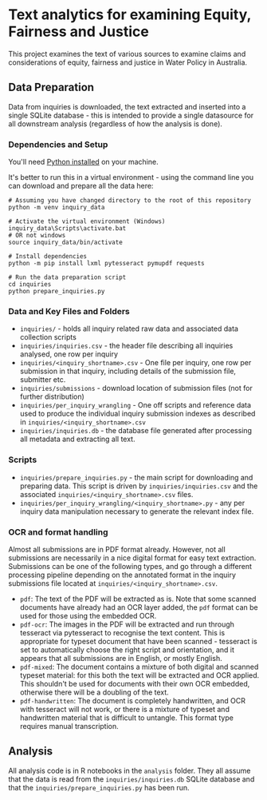# Text analytics for examining Equity, Fairness and Justice

This project examines the text of various sources to examine claims and
considerations of equity, fairness and justice in Water Policy in Australia.

## Data Preparation

Data from inquiries is downloaded, the text extracted and inserted into a single SQLite database - this is intended to provide a single datasource for all downstream analysis (regardless of how the analysis is done).

### Dependencies and Setup

You'll need [Python installed](https://www.python.org/downloads/) on your machine.

It's better to run this in a virtual environment - using the command line you can download and prepare all the data here: 

```
# Assuming you have changed directory to the root of this repository
python -m venv inquiry_data

# Activate the virtual environment (Windows)
inquiry_data\Scripts\activate.bat
# OR not windows
source inquiry_data/bin/activate

# Install dependencies
python -m pip install lxml pytesseract pymupdf requests

# Run the data preparation script
cd inquiries
python prepare_inquiries.py

```


### Data and Key Files and Folders

- `inquiries/` - holds all inquiry related raw data and associated data collection scripts
- `inquiries/inquiries.csv` - the header file describing all inquiries analysed, one row per inquiry
- `inquiries/<inquiry_shortname>.csv` - One file per inquiry, one row per submission in that inquiry, including details of the submission file, submitter etc.
- `inquiries/submissions` - download location of submission files (not for further distribution)
- `inquiries/per_inquiry_wrangling` - One off scripts and reference data used to produce the individual inquiry submission indexes as described in `inquiries/<inquiry_shortname>.csv`
- `inquiries/inquiries.db` - the database file generated after processing all metadata and extracting all text.


### Scripts

- `inquiries/prepare_inquiries.py` - the main script for downloading and preparing data. This script is driven by `inquiries/inquiries.csv` and the associated `inquiries/<inquiry_shortname>.csv` files.
- `inquiries/per_inquiry_wrangling/<inquiry_shortname>.py` - any per inquiry data manipulation necessary to generate the relevant index file.


### OCR and format handling

Almost all submissions are in PDF format already. However, not all submissions are necessarily in a nice digital format for easy text extraction. Submissions can be one of the following types, and go through a different processing pipeline depending on the annotated format in the inquiry submissions file located at `inquiries/<inquiry_shortname>.csv`.

- `pdf`: The text of the PDF will be extracted as is. Note that some scanned documents have already had an OCR layer added, the `pdf` format can be used for those using the embedded OCR.
- `pdf-ocr`: The images in the PDF will be extracted and run through tesseract via pytesseract to recognise the text content. This is appropriate for typeset document that have been scanned - tesseract is set to automatically choose the right script and orientation, and it appears that all submissions are in English, or mostly English.
- `pdf-mixed`: The document contains a mixture of both digital and scanned typeset material: for this both the text will be extracted and OCR applied. This shouldn't be used for documents with their own OCR embedded, otherwise there will be a doubling of the text. 
- `pdf-handwritten`: The document is completely handwritten, and OCR with tesseract will not work, or there is a mixture of typeset and handwritten material that is difficult to untangle. This format type requires manual transcription.


## Analysis

All analysis code is in R notebooks in the `analysis` folder. They all assume that the data is read from the `inquiries/inquiries.db` SQLite database and that the `inquiries/prepare_inquiries.py` has been run.